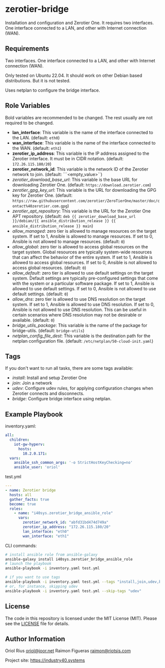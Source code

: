 # zerotier-bridge

Installation and configuration and Zerotier One. It requires two interfaces. One interface connected to a LAN, and other with Internet connection (WAN).

## Requirements

Two interfaces. One interface connected to a LAN, and other with Internet connection (WAN).

Only tested on Ubuntu 22.04. It should work on other Debian based distributions. But it is not tested.

Uses netplan to configure the bridge interface.

## Role Variables

Bold variables are recommended to be changed. The rest usually are not required to be changed.

- **lan_interface**: This variable is the name of the interface connected to the LAN. (default: ```eth0```)
- **wan_interface**: This variable is the name of the interface connected to the WAN. (default: ```eth1```)
- **zerotier_ip_address**: This variable is the IP address assigned to the Zerotier interface. It must be in CIDR notation. (default: ```172.26.115.180/20```)
- **zerotier_network_id**: This variable is the network ID of the Zerotier network to join. (default: ```<empty_value>``)
- *zerotier_download_base_url*: This variable is the base URL for downloading Zerotier One. (default: ```https://download.zerotier.com```)
- *zerotier_gpg_key_url*: This variable is the URL for downloading the GPG key for Zerotier One. (default: ```https://raw.githubusercontent.com/zerotier/ZeroTierOne/master/doc/contact%40zerotier.com.gpg```)
- *zerotier_apt_repository*: This variable is the URL for the Zerotier One APT repository. (default: ```deb {{ zerotier_download_base_url }}/debian/{{ ansible_distribution_release }} {{ ansible_distribution_release }} main```)
- *allow_managed*: zero tier is allowed to manage resources on the target system. If set to 1, Ansible is allowed to manage resources. If set to 0, Ansible is not allowed to manage resources. (default: ```0```)
- *allow_global*: zero tier is allowed to access global resources on the target system. Global resources are typically system-wide resources that can affect the behavior of the entire system. If set to 1, Ansible is allowed to access global resources. If set to 0, Ansible is not allowed to access global resources. (default: ```0```)
- *allow_default*: zero tier is allowed to use default settings on the target system. Default settings are typically pre-configured settings that come with the system or a particular software package. If set to 1, Ansible is allowed to use default settings. If set to 0, Ansible is not allowed to use default settings. (default: ```0```)
- *allow_dns*: zero tier is allowed to use DNS resolution on the target system. If set to 1, Ansible is allowed to use DNS resolution. If set to 0, Ansible is not allowed to use DNS resolution. This can be useful in certain scenarios where DNS resolution may not be desirable or available. (default: ```0```)
- *bridge_utils_package*: This variable is the name of the package for bridge-utils. (default: ```bridge-utils```)
- *netplan_config_file_dest*: This variable is the destination path for the netplan configuration file. (default: ```/etc/netplan/50-cloud-init.yaml```)


Tags
----

If you don't want to run all tasks, there are some tags available:

- *install*: Install and setup Zerotier One
- *join*: Join a network
- *udev*: Configure udev rules, for applying configuration changes when Zerotier connects and disconnects.
- *bridge*: Configure bridge interface using netplan.

Example Playbook
----------------

inventory.yaml:

```yaml
all:
  children:
    iot-gw-hyperv:
      hosts:
        10.2.0.171:
  vars:
    ansible_ssh_common_args: '-o StrictHostKeyChecking=no'
    ansible_user: 'oriol'
```

test.yml

```yaml
---
- name: Zerotier bridge
  hosts: all
  gather_facts: true
  become: true
  roles:
    - name: "i40sys.zerotier_bridge_ansible_role"
      vars:
        zerotier_network_id: "abfd31bd474d749a"
        zerotier_ip_address: "172.26.115.180/20"
        lan_interface: "eth0"
        wan_interface: "eth1"
```

CLI commands:
```bash
# install ansible role from ansible-galaxy
ansible-galaxy install i40sys.zerotier_bridge_ansible_role
# launch the playbook
ansible-playbook -i inventory.yaml test.yml

# if you want to use tags
ansible-playbook -i inventory.yaml test.yml --tags "install,join,udev,bridge"
# or, for instance, skipping udev
ansible-playbook -i inventory.yaml test.yml --skip-tags "udev"
```

License
-------

The code in this repository is licensed under the MIT License (MIT). Please see the [LICENSE](LICENSE) file for details.


Author Information
------------------

Oriol Rius <oriol@joor.net>
Raimon Figueras <raimon@riotsis.com>

Project site: https://industry40.systems
